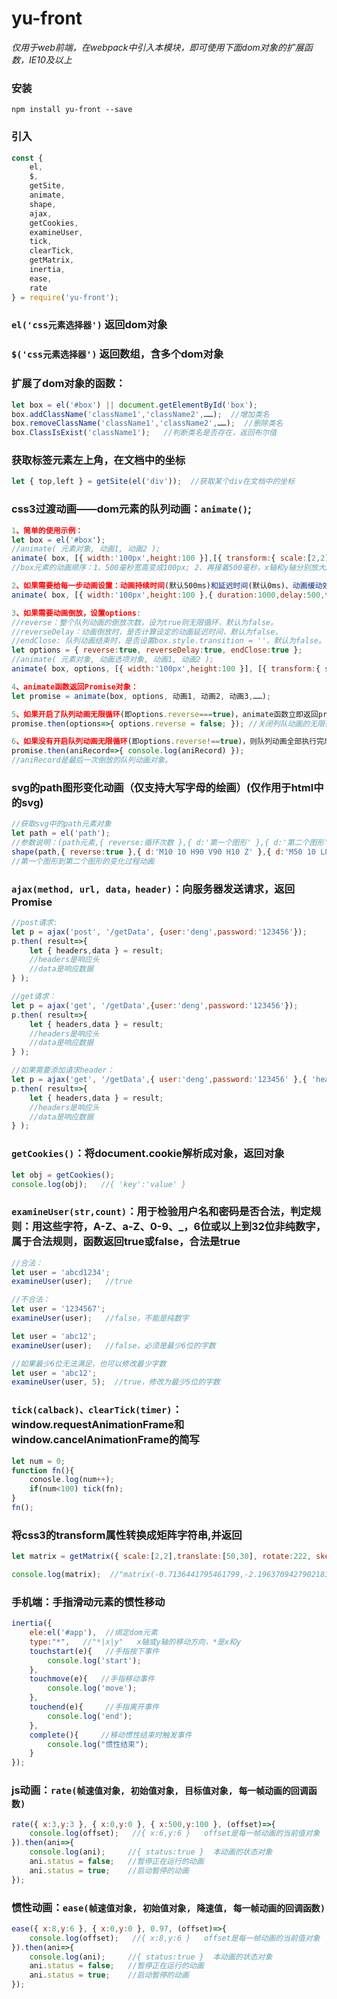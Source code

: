 # yu-front
  *仅用于web前端，在webpack中引入本模块，即可使用下面dom对象的扩展函数，IE10及以上*
  
### 安装
```
npm install yu-front --save
```
  
### 引入
```javascript
const { 
    el, 
    $,
    getSite,
    animate,
    shape,
    ajax, 
    getCookies, 
    examineUser,
    tick,
    clearTick,
    getMatrix,
    inertia,
    ease,
    rate
} = require('yu-front');
```

### `el('css元素选择器')` 返回dom对象

### `$('css元素选择器')` 返回数组，含多个dom对象

### 扩展了dom对象的函数：
```javascript
let box = el('#box') || document.getElementById('box');
box.addClassName('className1','className2',……);  //增加类名
box.removeClassName('className1','className2',……);  //删除类名
box.ClassIsExist('className1');   //判断类名是否存在，返回布尔值
```

### 获取标签元素左上角，在文档中的坐标
```javascript
let { top,left } = getSite(el('div'));  //获取某个div在文档中的坐标
```

### css3过渡动画——dom元素的队列动画：`animate()`;
```javascript
1、简单的使用示例：
let box = el('#box');
//animate( 元素对象, 动画1, 动画2 );
animate( box, [{ width:'100px',height:100 }],[{ transform:{ scale:[2,2],translate:['100%','100%'] } }] );
//box元素的动画顺序：1、500毫秒宽高变成100px; 2、再接着500毫秒，x轴和y轴分别放大2倍、偏移100%;

2、如果需要给每一步动画设置：动画持续时间(默认500ms)和延迟时间(默认0ms)、动画缓动效果(默认ease-out)，如下例：
animate( box, [{ width:'100px',height:100 },{ duration:1000,delay:500,timing:'ease-out' }], [{ transform:{ scale:[2,2],translate:['100%','100%'] } },{ duration:2000,delay:1000 }] );

3、如果需要动画倒放，设置options:
//reverse：整个队列动画的倒放次数，设为true则无限循环，默认为false。
//reverseDelay：动画倒放时，是否计算设定的动画延迟时间，默认为false。
//endClose: 队列动画结束时，是否设置box.style.transition = ''，默认为false。
let options = { reverse:true, reverseDelay:true, endClose:true };
//animate( 元素对象, 动画选项对象, 动画1, 动画2 );
animate( box, options, [{ width:'100px',height:100 }], [{ transform:{ scale:[2,2],translate:['100%','100%'] } }] );

4、animate函数返回Promise对象：
let promise = animate(box, options, 动画1, 动画2, 动画3,……);

5、如果开启了队列动画无限循环(即options.reverse===true)，animate函数立即返回promise，promise的resolve函数的参数是options对象，设置options.reverse=false可以关闭队列动画的无限循环，如下：
promise.then(options=>{ options.reverse = false; }); //关闭列队动画的无限循环

6、如果没有开启队列动画无限循环(即options.reverse!==true)，则队列动画全部执行完后，才返回promise，promise的resolve函数的参数是队列动画对象。
promise.then(aniRecord=>{ console.log(aniRecord) });
//aniRecord是最后一次倒放的队列动画对象。

```

### svg的path图形变化动画（仅支持大写字母的绘画）(仅作用于html中的svg)
```javascript
//获取svg中的path元素对象
let path = el('path');
//参数说明：(path元素,{ reverse:循环次数 },{ d:'第一个图形' },{ d:'第二个图形' });
shape(path,{ reverse:true },{ d:'M10 10 H90 V90 H10 Z' },{ d:'M50 10 L80 90 L10 40 L90 40 L20 90 Z' },……);
//第一个图形到第二个图形的变化过程动画
```

### `ajax(method, url, data，header)`：向服务器发送请求，返回Promise
```javascript
//post请求:
let p = ajax('post', '/getData', {user:'deng',password:'123456'});
p.then( result=>{
    let { headers,data } = result;
    //headers是响应头
    //data是响应数据
} );

//get请求：
let p = ajax('get', '/getData',{user:'deng',password:'123456'});
p.then( result=>{
    let { headers,data } = result;
    //headers是响应头
    //data是响应数据
} );

//如果需要添加请求header：
let p = ajax('get', '/getData',{ user:'deng',password:'123456' },{ 'header字段':'字段值' });
p.then( result=>{
    let { headers,data } = result;
    //headers是响应头
    //data是响应数据
} );
```
  
### `getCookies()`：将document.cookie解析成对象，返回对象
```javascript
let obj = getCookies();
console.log(obj);   //{ 'key':'value' }
```

### `examineUser(str,count)`：用于检验用户名和密码是否合法，判定规则：用这些字符，A-Z、a-Z、0-9、_，6位或以上到32位非纯数字，属于合法规则，函数返回true或false，合法是true
```javascript
//合法：
let user = 'abcd1234';
examineUser(user);   //true

//不合法：
let user = '1234567';
examineUser(user);   //false，不能是纯数字

let user = 'abc12';
examineUser(user);   //false，必须是最少6位的字数

//如果最少6位无法满足，也可以修改最少字数
let user = 'abc12';
examineUser(user, 5);  //true，修改为最少5位的字数
```

### `tick(calback)、clearTick(timer)`：window.requestAnimationFrame和window.cancelAnimationFrame的简写
```javascript
let num = 0;
function fn(){
    conosle.log(num++);
    if(num<100) tick(fn);
}
fn();
```

### 将css3的transform属性转换成矩阵字符串,并返回
```javascript
let matrix = getMatrix({ scale:[2,2],translate:[50,30], rotate:222, skew:[45,30] });

console.log(matrix);  //"matrix(-0.7136441795461799,-2.1963709427902183,-0.1480284382370718,-2.8245508636725045,100,60)"
```

### 手机端：手指滑动元素的惯性移动
```javascript
inertia({
    ele:el('#app'),  //绑定dom元素
    type:"*",   //"*|x|y"   x轴或y轴的移动方向，*是x和y
    touchstart(e){   //手指按下事件
        console.log('start');
    },
    touchmove(e){   //手指移动事件
        console.log('move');
    },
    touchend(e){     //手指离开事件
        console.log('end');
    },
    complete(){     //移动惯性结束时触发事件
        console.log("惯性结束");
    }
});
```

### js动画：`rate(帧速值对象, 初始值对象, 目标值对象, 每一帧动画的回调函数)`
```javascript
rate({ x:3,y:3 }, { x:0,y:0 }, { x:500,y:100 }, (offset)=>{
    console.log(offset);   //{ x:6,y:6 }   offset是每一帧动画的当前值对象
}).then(ani=>{
    console.log(ani);     //{ status:true }  本动画的状态对象
    ani.status = false;   //暂停正在运行的动画
    ani.status = true;    //启动暂停的动画
});
```

### 惯性动画：`ease(帧速值对象, 初始值对象, 降速值, 每一帧动画的回调函数)`
```javascript
ease({ x:8,y:6 }, { x:0,y:0 }, 0.97, (offset)=>{
    console.log(offset);   //{ x:8,y:6 }   offset是每一帧动画的当前值对象
}).then(ani=>{
    console.log(ani);     //{ status:true }  本动画的状态对象
    ani.status = false;   //暂停正在运行的动画
    ani.status = true;    //启动暂停的动画
});
```